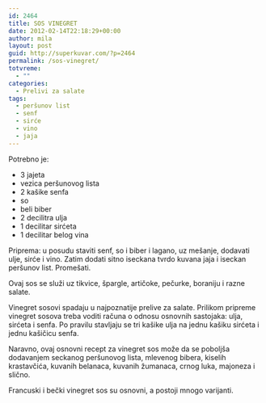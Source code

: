 ```yaml
---
id: 2464
title: SOS VINEGRET
date: 2012-02-14T22:18:29+00:00
author: mila
layout: post
guid: http://superkuvar.com/?p=2464
permalink: /sos-vinegret/
totvreme:
  - ""
categories:
  - Prelivi za salate
tags:
  - peršunov list
  - senf
  - sirće
  - vino
  - jaja
---
```

Potrebno je:

  * 3 jajeta
  * vezica peršunovog lista
  * 2 kašike senfa
  * so
  * beli biber
  * 2 decilitra ulja
  * 1 decilitar sirćeta
  * 1 decilitar belog vina

Priprema: u posudu staviti senf, so i biber i lagano, uz mešanje, dodavati ulje, sirće i vino. Zatim dodati sitno iseckana tvrdo kuvana jaja i iseckan peršunov list. Promešati.

Ovaj sos se služi uz tikvice, špargle, artičoke, pečurke, boraniju i razne salate.

Vinegret sosovi spadaju u najpoznatije prelive za salate. Prilikom pripreme vinegret sosova treba voditi računa o odnosu osnovnih sastojaka: ulja, sirćeta i senfa. Po pravilu stavljaju se tri kašike ulja na jednu kašiku sirćeta i jednu kašičicu senfa.

Naravno, ovaj osnovni recept za vinegret sos može da se poboljša dodavanjem seckanog peršunovog lista, mlevenog bibera, kiselih krastavčića, kuvanih belanaca, kuvanih žumanaca, crnog luka, majoneza i slično.

Francuski i bečki vinegret sos su osnovni, a postoji mnogo varijanti.